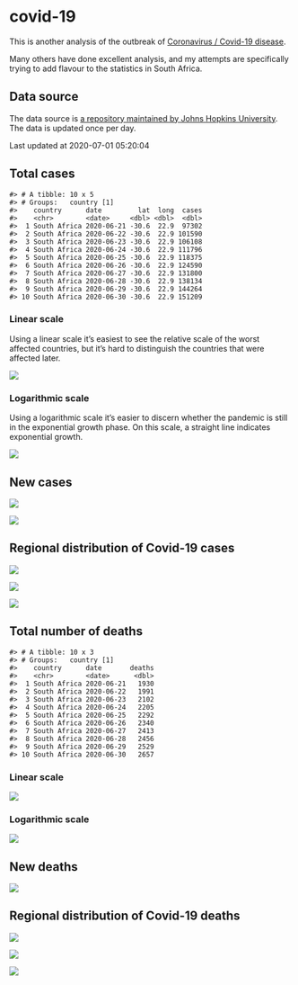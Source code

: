
<!-- README.md is generated from README.Rmd. Please edit that file -->

# covid-19

<!-- badges: start -->

<!-- badges: end -->

This is another analysis of the outbreak of [Coronavirus / Covid-19
disease](https://en.wikipedia.org/wiki/Coronavirus_disease_2019).

Many others have done excellent analysis, and my attempts are
specifically trying to add flavour to the statistics in South Africa.

## Data source

The data source is [a repository maintained by Johns Hopkins
University](https://github.com/CSSEGISandData/COVID-19). The data is
updated once per day.

Last updated at 2020-07-01 05:20:04

## Total cases

    #> # A tibble: 10 x 5
    #> # Groups:   country [1]
    #>    country      date         lat  long  cases
    #>    <chr>        <date>     <dbl> <dbl>  <dbl>
    #>  1 South Africa 2020-06-21 -30.6  22.9  97302
    #>  2 South Africa 2020-06-22 -30.6  22.9 101590
    #>  3 South Africa 2020-06-23 -30.6  22.9 106108
    #>  4 South Africa 2020-06-24 -30.6  22.9 111796
    #>  5 South Africa 2020-06-25 -30.6  22.9 118375
    #>  6 South Africa 2020-06-26 -30.6  22.9 124590
    #>  7 South Africa 2020-06-27 -30.6  22.9 131800
    #>  8 South Africa 2020-06-28 -30.6  22.9 138134
    #>  9 South Africa 2020-06-29 -30.6  22.9 144264
    #> 10 South Africa 2020-06-30 -30.6  22.9 151209

### Linear scale

Using a linear scale it’s easiest to see the relative scale of the worst
affected countries, but it’s hard to distinguish the countries that were
affected later.

![](README_files/figure-gfm/unnamed-chunk-5-1.png)<!-- -->

### Logarithmic scale

Using a logarithmic scale it’s easier to discern whether the pandemic is
still in the exponential growth phase. On this scale, a straight line
indicates exponential growth.

![](README_files/figure-gfm/unnamed-chunk-6-1.png)<!-- -->

## New cases

![](README_files/figure-gfm/unnamed-chunk-7-1.png)<!-- -->

![](README_files/figure-gfm/unnamed-chunk-8-1.png)<!-- -->

## Regional distribution of Covid-19 cases

![](README_files/figure-gfm/unnamed-chunk-9-1.png)<!-- -->

![](README_files/figure-gfm/unnamed-chunk-10-1.png)<!-- -->

![](README_files/figure-gfm/unnamed-chunk-11-1.png)<!-- -->

## Total number of deaths

    #> # A tibble: 10 x 3
    #> # Groups:   country [1]
    #>    country      date       deaths
    #>    <chr>        <date>      <dbl>
    #>  1 South Africa 2020-06-21   1930
    #>  2 South Africa 2020-06-22   1991
    #>  3 South Africa 2020-06-23   2102
    #>  4 South Africa 2020-06-24   2205
    #>  5 South Africa 2020-06-25   2292
    #>  6 South Africa 2020-06-26   2340
    #>  7 South Africa 2020-06-27   2413
    #>  8 South Africa 2020-06-28   2456
    #>  9 South Africa 2020-06-29   2529
    #> 10 South Africa 2020-06-30   2657

### Linear scale

![](README_files/figure-gfm/unnamed-chunk-14-1.png)<!-- -->

### Logarithmic scale

![](README_files/figure-gfm/unnamed-chunk-15-1.png)<!-- -->

## New deaths

![](README_files/figure-gfm/unnamed-chunk-16-1.png)<!-- -->

## Regional distribution of Covid-19 deaths

![](README_files/figure-gfm/unnamed-chunk-17-1.png)<!-- -->

![](README_files/figure-gfm/unnamed-chunk-18-1.png)<!-- -->

![](README_files/figure-gfm/unnamed-chunk-19-1.png)<!-- -->
